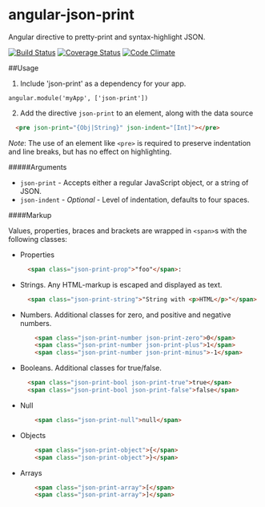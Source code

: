 angular-json-print
==================

Angular directive to pretty-print and syntax-highlight JSON.

[![Build Status](https://travis-ci.org/ketilovre/angular-json-print.svg?branch=master)](https://travis-ci.org/ketilovre/angular-json-print)
[![Coverage Status](https://coveralls.io/repos/ketilovre/angular-json-print/badge.png?branch=master)](https://coveralls.io/r/ketilovre/angular-json-print?branch=master)
[![Code Climate](https://codeclimate.com/github/ketilovre/angular-json-print.png)](https://codeclimate.com/github/ketilovre/angular-json-print)

##Usage

1. Include 'json-print' as a dependency for your app.

  `angular.module('myApp', ['json-print'])`

2. Add the directive `json-print` to an element, along with the data source
  ```html
    <pre json-print="{Obj|String}" json-indent="[Int]"></pre>
  ```
  *Note*: The use of an element like `<pre>` is required to preserve indentation and line breaks, but has no effect on highlighting.

#####Arguments

- `json-print` - Accepts either a regular JavaScript object, or a string of JSON.
- `json-indent` - *Optional* - Level of indentation, defaults to four spaces.

####Markup

Values, properties, braces and brackets are wrapped in `<span>`s with the following classes:

- Properties

  ```html
    <span class="json-print-prop">"foo"</span>:
  ```
- Strings. Any HTML-markup is escaped and displayed as text.

  ```html
    <span class="json-print-string">"String with <p>HTML</p>"</span>
  ```
- Numbers. Additional classes for zero, and positive and negative numbers.
  
  ```html
      <span class="json-print-number json-print-zero">0</span>
      <span class="json-print-number json-print-plus">1</span>
      <span class="json-print-number json-print-minus">-1</span>
  ```
  
- Booleans. Additional classes for true/false.

  ```html
    <span class="json-print-bool json-print-true">true</span>
    <span class="json-print-bool json-print-false">false</span>
  ```
  
- Null

  ```html
      <span class="json-print-null">null</span>
  ```
  
- Objects

  ```html
      <span class="json-print-object">{</span>
      <span class="json-print-object">}</span>
  ```

- Arrays

  ```html
      <span class="json-print-array">[</span>
      <span class="json-print-array">]</span>
  ```
